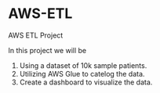 # AWS-ETL
AWS ETL Project

In this project we will be
  1. Using a dataset of 10k sample patients.
  2. Utilizing AWS Glue to catelog the data.
  3. Create a dashboard to visualize the data. 
